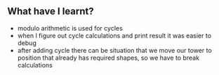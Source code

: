 ## What have I learnt?

- modulo arithmetic is used for cycles
- when I figure out cycle calculations and print result it was easier to debug
- after adding cycle there can be situation that we move our tower to position that already has required shapes, so we have to break calculations 

